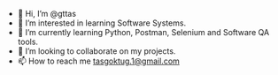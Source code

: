- 👋 Hi, I’m @gttas
- 👀 I’m interested in learning Software Systems.
- 🌱 I’m currently learning Python, Postman, Selenium and Software QA tools.
- 💞️ I’m looking to collaborate on my projects.
- 📫 How to reach me tasgoktug.1@gmail.com

<!---
gttas/gttas is a ✨ special ✨ repository because its `README.md` (this file) appears on your GitHub profile.
You can click the Preview link to take a look at your changes.
--->
